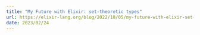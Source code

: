 ```yaml
---
title: "My Future with Elixir: set-theoretic types"
url: https://elixir-lang.org/blog/2022/10/05/my-future-with-elixir-set-theoretic-types/
date: 2023/02/24
---
```

